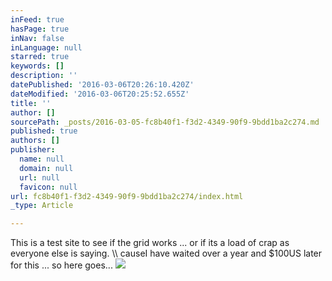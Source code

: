 ```yaml
---
inFeed: true
hasPage: true
inNav: false
inLanguage: null
starred: true
keywords: []
description: ''
datePublished: '2016-03-06T20:26:10.420Z'
dateModified: '2016-03-06T20:25:52.655Z'
title: ''
author: []
sourcePath: _posts/2016-03-05-fc8b40f1-f3d2-4349-90f9-9bdd1ba2c274.md
published: true
authors: []
publisher:
  name: null
  domain: null
  url: null
  favicon: null
url: fc8b40f1-f3d2-4349-90f9-9bdd1ba2c274/index.html
_type: Article

---
```

This is a test site to see if the grid works ... or if its a load of crap as everyone else is saying. \\\\ causeI have waited over a year and $100US later for this ... so here goes...
![](https://the-grid-user-content.s3-us-west-2.amazonaws.com/cc051db9-bee7-4d67-a86a-040245a5c7ae.jpg)